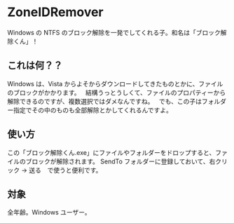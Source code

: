 # ZoneIDRemover
Windows の NTFS のブロック解除を一発でしてくれる子。和名は「ブロック解除くん」！

## これは何？？
Windows は、Vista からよそからダウンロードしてきたものとかに、ファイルのブロックがかかります。  
結構うっとうしくて、ファイルのプロパティーから解除できるのですが、複数選択ではダメなんですね。  
でも、この子はフォルダー指定でその中のものも全部解除とかしてくれるんですよ。

## 使い方
この「ブロック解除くん.exe」にファイルやフォルダーをドロップすると、ファイルのブロックが解除されます。
SendTo フォルダーに登録しておいて、右クリック → 送る　で使うと便利です。

## 対象
全年齢。Windows ユーザー。
